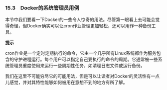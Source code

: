 ### 15.3　Docker的系统管理员用例

本节中我们要看一下Docker的一些令人惊奇的用法。尽管第一眼看上去可能会觉得奇怪，但Docker确实可以让cron作业管理更加轻松，还可以用作一种备份工具。



**提示**

cron作业是一个定时定期执行的命令，它由一个几乎所有Linux系统都作为服务包含的守护进程运行。每个用户可以指定自己要执行的命令的周期。它通常被一些系统管理员重度使用来运行一些周期性任务，如清理日志文件或运行备份。



我们在这里不可能穷尽它的可能用法，但是可以让读者对Docker的灵活性有一点儿感觉，并对其特性能够如何被用在意想不到的地方有所了解。

